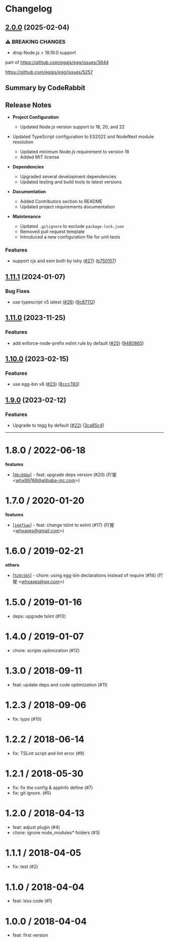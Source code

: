 # Changelog

## [2.0.0](https://github.com/eggjs/egg-boilerplate-ts/compare/v1.11.1...v2.0.0) (2025-02-04)


### ⚠ BREAKING CHANGES

* drop Node.js < 18.19.0 support

part of https://github.com/eggjs/egg/issues/3644

https://github.com/eggjs/egg/issues/5257

<!-- This is an auto-generated comment: release notes by coderabbit.ai
-->
## Summary by CodeRabbit

## Release Notes

- **Project Configuration**
  - Updated Node.js version support to 18, 20, and 22
- Updated TypeScript configuration to ES2022 and NodeNext module
resolution
  - Updated minimum Node.js requirement to version 18
  - Added MIT license

- **Dependencies**
  - Upgraded several development dependencies
  - Updated testing and build tools to latest versions

- **Documentation**
  - Added Contributors section to README
  - Updated project requirements documentation

- **Maintenance**
  - Updated `.gitignore` to exclude `package-lock.json`
  - Removed pull request template
  - Introduced a new configuration file for unit tests
<!-- end of auto-generated comment: release notes by coderabbit.ai -->

### Features

* support cjs and esm both by tshy ([#27](https://github.com/eggjs/egg-boilerplate-ts/issues/27)) ([b750157](https://github.com/eggjs/egg-boilerplate-ts/commit/b7501572bd043bea1d5b8976a15f3c1e600e24df))

## [1.11.1](https://github.com/eggjs/egg-boilerplate-ts/compare/v1.11.0...v1.11.1) (2024-01-07)


### Bug Fixes

* use typescript v5 latest ([#26](https://github.com/eggjs/egg-boilerplate-ts/issues/26)) ([9c87112](https://github.com/eggjs/egg-boilerplate-ts/commit/9c871129fbf6c8533703ad511f94a8c935014497))

## [1.11.0](https://github.com/eggjs/egg-boilerplate-ts/compare/v1.10.0...v1.11.0) (2023-11-25)


### Features

* add enforce-node-prefix eslint rule by default ([#25](https://github.com/eggjs/egg-boilerplate-ts/issues/25)) ([9480865](https://github.com/eggjs/egg-boilerplate-ts/commit/94808656f83ffa1c6007e796908b3cdc299b4a2c))

## [1.10.0](https://github.com/eggjs/egg-boilerplate-ts/compare/v1.9.0...v1.10.0) (2023-02-15)


### Features

* use egg-bin v6 ([#23](https://github.com/eggjs/egg-boilerplate-ts/issues/23)) ([8ccc783](https://github.com/eggjs/egg-boilerplate-ts/commit/8ccc783dd847e068bc372fb4e8e1658cab68035e))

## [1.9.0](https://github.com/eggjs/egg-boilerplate-ts/compare/v1.8.0...v1.9.0) (2023-02-12)


### Features

* Upgrade to tegg by default ([#22](https://github.com/eggjs/egg-boilerplate-ts/issues/22)) ([3ca85c4](https://github.com/eggjs/egg-boilerplate-ts/commit/3ca85c4fc41267a851f9e5acda70a74b836d730b))

---


1.8.0 / 2022-06-18
==================

**features**
  * [[`0bc89be`](http://github.com/eggjs/egg-boilerplate-ts/commit/0bc89be0aac6128efb3efaf4eac8788436aedfd2)] - feat: upgrade deps version (#20) (吖猩 <<whx89768@alibaba-inc.com>>)

1.7.0 / 2020-01-20
==================

**features**
  * [[`144f5ae`](http://github.com/eggjs/egg-boilerplate-ts/commit/144f5ae09d6e196e92c3183a73d6bc26cb1795c0)] - feat: change tslint to eslint (#17) (吖猩 <<whxaxes@gmail.com>>)

1.6.0 / 2019-02-21
==================

**others**
  * [[`520c5b5`](http://github.com/eggjs/egg-boilerplate-ts/commit/520c5b56d95a07fab02b7dbc8987a9711fbe1795)] - chore: using egg-bin declarations instead of require (#14) (吖猩 <<whxaxes@qq.com>>)

1.5.0 / 2019-01-16
==================

  * deps: upgrade tslint (#13)

1.4.0 / 2019-01-07
==================

  * chore: scripts optimization (#12)

1.3.0 / 2018-09-11
==================

  * feat: update deps and code optimization (#11)

1.2.3 / 2018-09-06
==================

  * fix: typo (#10)

1.2.2 / 2018-06-14
==================

  * fix: TSLint script and lint error (#9)

1.2.1 / 2018-05-30
==================

  * fix: fix the config & appInfo define (#7)
  * fix: git ignore. (#5)

1.2.0 / 2018-04-13
==================

  * feat: adjust plugin (#4)
  * chore: ignore node_modules* folders (#3)

1.1.1 / 2018-04-05
==================

  * fix: test (#2)

1.1.0 / 2018-04-04
==================

  * feat: less code (#1)

1.0.0 / 2018-04-04
==================

  * feat: first version
